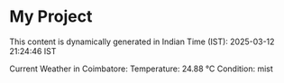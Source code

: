 # My Project

This content is dynamically generated in Indian Time (IST): 2025-03-12 21:24:46 IST


Current Weather in Coimbatore:
Temperature: 24.88 °C
Condition: mist
